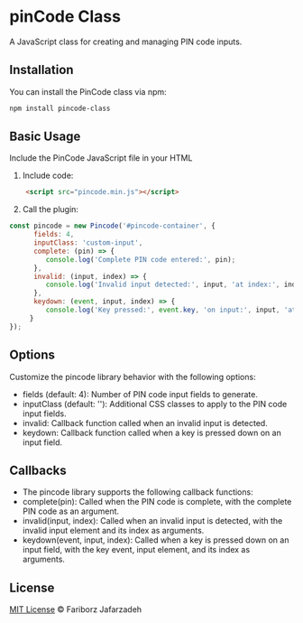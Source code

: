 # pinCode Class

A JavaScript class for creating and managing PIN code inputs.

## Installation

You can install the PinCode class via npm:

```bash
npm install pincode-class
```

## Basic Usage
Include the PinCode JavaScript file in your HTML


1. Include code:

```html
	<script src="pincode.min.js"></script>
```

2. Call the plugin:
```javascript
const pincode = new Pincode('#pincode-container', {
      fields: 4,
      inputClass: 'custom-input',
      complete: (pin) => {
         console.log('Complete PIN code entered:', pin);
      },
      invalid: (input, index) => {
         console.log('Invalid input detected:', input, 'at index:', index);
      },
      keydown: (event, input, index) => {
         console.log('Key pressed:', event.key, 'on input:', input, 'at index:', index);
     }
});
```

## Options
Customize the pincode library behavior with the following options:

* fields (default: 4): Number of PIN code input fields to generate.
* inputClass (default: ''): Additional CSS classes to apply to the PIN code input fields.
* invalid: Callback function called when an invalid input is detected.
* keydown: Callback function called when a key is pressed down on an input field.

## Callbacks

* The pincode library supports the following callback functions:
* complete(pin): Called when the PIN code is complete, with the complete PIN code as an argument.
* invalid(input, index): Called when an invalid input is detected, with the invalid input element and its index as arguments.
* keydown(event, input, index): Called when a key is pressed down on an input field, with the key event, input element, and its index as arguments.


## License

[MIT License](https://opensource.org/licenses/mit-license) © Fariborz Jafarzadeh
